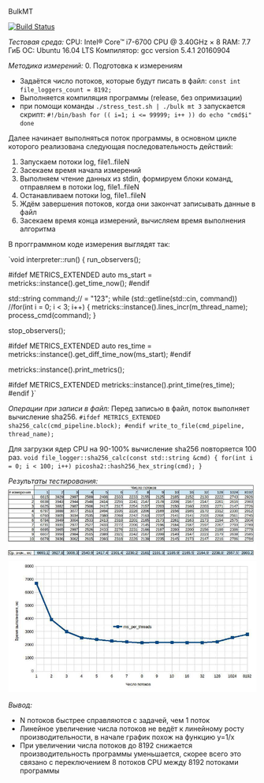 BulkMT

[![Build Status](https://travis-ci.org/flanker-d/otuscpp_10_bulkmt.svg?branch=master)](https://travis-ci.org/flanker-d/otuscpp_10_bulkmt)

*Тестовая среда:*
CPU: Intel® Core™ i7-6700 CPU @ 3.40GHz × 8 
RAM: 7.7 ГиБ
ОС: Ubuntu 16.04 LTS
Компилятор: gcc version 5.4.1 20160904

*Методика измерений:*
0. Подготовка к измерениям

- Задаётся число потоков, которые будут писать в файл: 
`const int file_loggers_count = 8192;`
- Выполняется компиляция программы (release, без опримизации)
- при помощи команды `./stress_test.sh | ./bulk
mt 3` запускается скрипт: 
`#!/bin/bash
for (( i=1; i <= 99999; i++ ))
do
echo "cmd$i"
done`

Далее начинает выполняться поток программы, в основном цикле которого реализована следующая последовательность действий: 

1. Запускаем потоки log, file1..fileN
2. Засекаем время начала измерений
3. Выполняем чтение данных из stdin, формируем блоки команд, отправляем в потоки log, file1..fileN 
4. Останавливаем потоки log, file1..fileN
5. Ждём завершения потоков, когда они закончат записывать данные в файл
6. Засекаем время конца измерений, вычисляем время выполнения алгоритма 

В прогграммном коде измерения выглядят так:

`void interpreter::run()
{
  run_observers();

#ifdef METRICS_EXTENDED
  auto ms_start = metricks::instance().get_time_now();
#endif

  std::string command;// = "123";
  while (std::getline(std::cin, command))
  //for(int i = 0; i < 3; i++)
  {
    metricks::instance().lines_incr(m_thread_name);
    process_cmd(command);
  }

  stop_observers();

#ifdef METRICS_EXTENDED
  auto res_time = metricks::instance().get_diff_time_now(ms_start);
#endif

  metricks::instance().print_metrics();

#ifdef METRICS_EXTENDED
  metricks::instance().print_time(res_time);
#endif
}`

*Операции при записи в файл:*
Перед записью в файл, поток выполняет вычисление sha256.
`#ifdef METRICS_EXTENDED
    sha256_calc(cmd_pipeline.block);
#endif
    write_to_file(cmd_pipeline, thread_name);`

Для загрузки ядер CPU на 90-100% вычисление sha256 повторяется 100 раз.
`void file_logger::sha256_calc(const std::string &cmd)
{
  for(int i = 0; i < 100; i++)
    picosha2::hash256_hex_string(cmd);
}`

*Результаты тестирования:*
![table](https://github.com/flanker-d/otuscpp_10_bulkmt/blob/pics/pics/table.jpg)
![diagram](https://github.com/flanker-d/otuscpp_10_bulkmt/blob/pics/pics/diagram.jpg)

*Вывод:*
- N потоков быстрее справляются с задачей, чем 1 поток
- Линейное увеличение числа потоков не ведёт к линейному росту производительности, в начале график похож на функцию y=1/x
- При увеличении числа потоков до 8192 снижается производительность программы уменьшается, скорее всего это связано с переключением 8 потоков CPU между 8192 потоками программы

